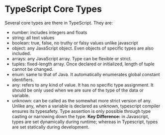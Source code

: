 # TypeScript Core Types

Several core types are there in TypeScript. They are:

- number: includes integers and floats
- string: all text values
- boolean: true, false, no truthy or falsy values unlike javascript
- object: any JavaScript object. Even objects of specific types are also included.
- arrays: any JavaScript array. Type can be flexible or strict.
- tuples: fixed-length array. Once declared or initialized, length of tuple cannot be changed.
- enum: same to that of Java. It automatically enumerates global constant identifiers.
- any: refers to any kind of value. It has no specific type assignment. It should be only used when we are sure of the type of the data or variable.
- unknown: can be called as the somewhat more strict version of any. Unlike any, when a variable is declared as unknown, typescript compiler ensures its typesafety. Type assertion is only possible through type casting or narrowing down the type.
  <b>Key Difference:</b> in Javascript, types are set dynamically during runtime; whereas in Typescript, types are set statically during development.

